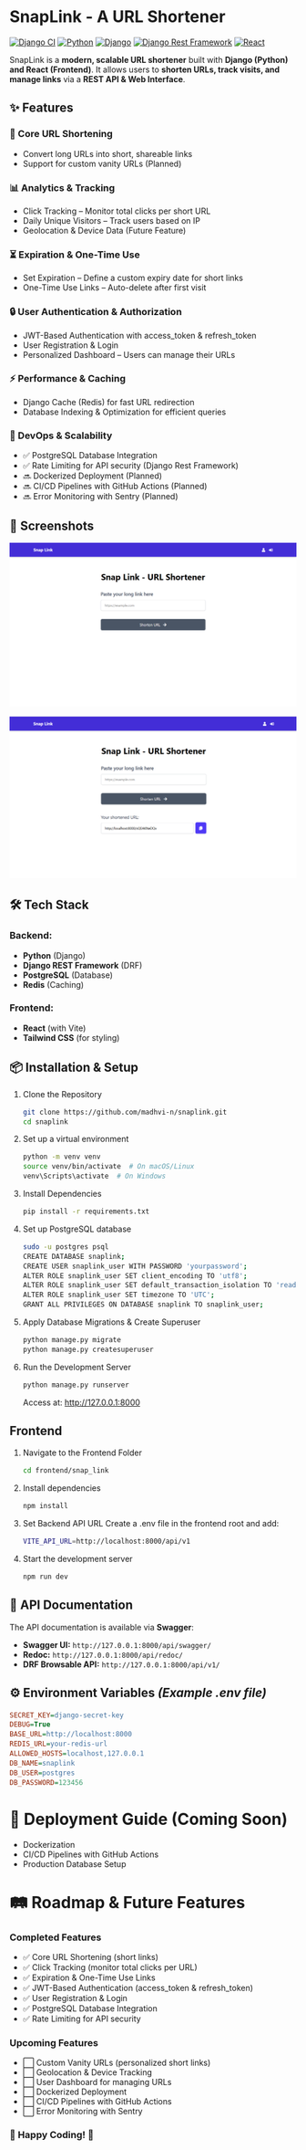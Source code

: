 # SnapLink - A URL Shortener

[![Django CI](https://github.com/madhvi-n/snaplink/actions/workflows/django.yml/badge.svg?branch=main)](https://github.com/madhvi-n/snaplink/actions/workflows/django.yml)
[![Python](https://img.shields.io/badge/Python-3.11-blue)](https://www.python.org/)
[![Django](https://img.shields.io/badge/Django-5.1-brightgreen?style=flat&logo=django&logoColor=white)](https://www.djangoproject.com/)
[![Django Rest Framework](https://img.shields.io/badge/Django_Rest_Framework-3.15-red)](https://www.django-rest-framework.org/)
[![React](https://img.shields.io/badge/React-19-blueviolet)](https://react.dev/)

SnapLink is a **modern, scalable URL shortener** built with **Django (Python) and React (Frontend)**. It allows users to **shorten URLs, track visits, and manage links** via a **REST API & Web Interface**.

## ✨ Features

### 🔗 Core URL Shortening
- Convert long URLs into short, shareable links
- Support for custom vanity URLs (Planned)

### 📊 Analytics & Tracking
- Click Tracking – Monitor total clicks per short URL
- Daily Unique Visitors – Track users based on IP
- Geolocation & Device Data (Future Feature)

### ⏳ Expiration & One-Time Use
- Set Expiration – Define a custom expiry date for short links
- One-Time Use Links – Auto-delete after first visit

### 🔒 User Authentication & Authorization
- JWT-Based Authentication with access_token & refresh_token
- User Registration & Login
- Personalized Dashboard – Users can manage their URLs

### ⚡ Performance & Caching
- Django Cache (Redis) for fast URL redirection
- Database Indexing & Optimization for efficient queries

### 🚀 DevOps & Scalability
- ✅ PostgreSQL Database Integration
- ✅ Rate Limiting for API security (Django Rest Framework)
- 🔜 Dockerized Deployment (Planned)
- 🔜 CI/CD Pipelines with GitHub Actions (Planned)
- 🔜 Error Monitoring with Sentry (Planned)

## 📸 Screenshots

![SnapLink Home](screenshots/image01.png?raw=true "SnapLink Home")

![SnapLink Shorten Url](screenshots/image02.png?raw=true "SnapLink Shorten Url")


## 🛠 Tech Stack

### **Backend:**

- **Python** (Django)
- **Django REST Framework** (DRF)
- **PostgreSQL** (Database)
- **Redis** (Caching)


### **Frontend:**

- **React** (with Vite)
- **Tailwind CSS** (for styling)


## 📦 Installation & Setup

1. Clone the Repository

    ```sh
    git clone https://github.com/madhvi-n/snaplink.git
    cd snaplink
    ```

2. Set up a virtual environment

    ```bash
    python -m venv venv
    source venv/bin/activate  # On macOS/Linux
    venv\Scripts\activate  # On Windows
    ```

3. Install Dependencies

    ```bash
    pip install -r requirements.txt
    ```

4. Set up PostgreSQL database
    ```sh
    sudo -u postgres psql
    CREATE DATABASE snaplink;
    CREATE USER snaplink_user WITH PASSWORD 'yourpassword';
    ALTER ROLE snaplink_user SET client_encoding TO 'utf8';
    ALTER ROLE snaplink_user SET default_transaction_isolation TO 'read committed';
    ALTER ROLE snaplink_user SET timezone TO 'UTC';
    GRANT ALL PRIVILEGES ON DATABASE snaplink TO snaplink_user;
    ```

5. Apply Database Migrations & Create Superuser

    ```bash
    python manage.py migrate
    python manage.py createsuperuser
    ```

6. Run the Development Server

    ```bash
    python manage.py runserver
    ```

    Access at: <http://127.0.0.1:8000>

## Frontend

1. Navigate to the Frontend Folder
    ```sh
    cd frontend/snap_link
    ```

2. Install dependencies

    ```bash
    npm install
    ```

3. Set Backend API URL
    Create a .env file in the frontend root and add:

    ```sh
    VITE_API_URL=http://localhost:8000/api/v1
    ```

4. Start the development server
    ```bash
    npm run dev
    ```


## 📝 API Documentation

The API documentation is available via **Swagger**:

- **Swagger UI:** `http://127.0.0.1:8000/api/swagger/`
- **Redoc:** `http://127.0.0.1:8000/api/redoc/`
- **DRF Browsable API:** `http://127.0.0.1:8000/api/v1/`


## ⚙️ Environment Variables *(Example .env file)*

```ini
SECRET_KEY=django-secret-key
DEBUG=True
BASE_URL=http://localhost:8000
REDIS_URL=your-redis-url
ALLOWED_HOSTS=localhost,127.0.0.1
DB_NAME=snaplink
DB_USER=postgres
DB_PASSWORD=123456
```

# 🚀 Deployment Guide (Coming Soon)
- Dockerization
- CI/CD Pipelines with GitHub Actions
- Production Database Setup

# 🛤 Roadmap & Future Features
### Completed Features
- ✅ Core URL Shortening (short links)
- ✅ Click Tracking (monitor total clicks per URL)
- ✅ Expiration & One-Time Use Links
- ✅ JWT-Based Authentication (access_token & refresh_token)
- ✅ User Registration & Login
- ✅ PostgreSQL Database Integration
- ✅ Rate Limiting for API security

### Upcoming Features
- ⬜ Custom Vanity URLs (personalized short links)
- ⬜ Geolocation & Device Tracking
- ⬜ User Dashboard for managing URLs
- ⬜ Dockerized Deployment
- ⬜ CI/CD Pipelines with GitHub Actions
- ⬜ Error Monitoring with Sentry


### 🎉 Happy Coding! 🚀
